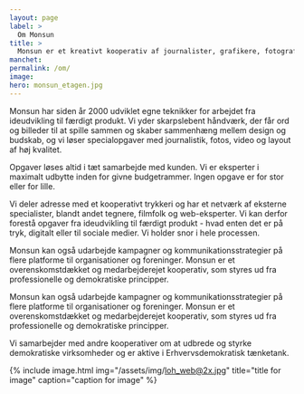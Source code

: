 ```yaml
---
layout: page
label: >
  Om Monsun
title: >
  Monsun er et kreativt kooperativ af journalister, grafikere, fotografer og IT-udviklere, der er samlet om at skabe de fedeste produkter til fair priser
manchet:
permalink: /om/
image:
hero: monsun_etagen.jpg
---
```

Monsun har siden år 2000 udviklet egne teknikker for arbejdet fra ideudvikling til færdigt produkt. Vi yder skarpslebent håndværk, der får ord og billeder til at spille sammen og skaber sammenhæng mellem design og budskab, og vi løser specialopgaver med journalistik, fotos, video og layout af høj kvalitet.

Opgaver løses altid i tæt samarbejde med kunden. Vi er eksperter i maximalt udbytte inden for givne budgetrammer. Ingen opgave er for stor eller for lille.

Vi deler adresse med et kooperativt trykkeri og har et netværk af eksterne specialister, blandt andet tegnere, filmfolk og web-eksperter. Vi kan derfor forestå opgaver fra ideudvikling til færdigt produkt - hvad enten det er på tryk, digitalt eller til sociale medier. Vi holder snor i hele processen.

Monsun kan også udarbejde kampagner og kommunikationsstrategier på flere platforme til organisationer og foreninger.
Monsun er et overenskomstdækket og medarbejderejet kooperativ, som styres ud fra professionelle og demokratiske principper.

Monsun kan også udarbejde kampagner og kommunikationsstrategier på flere platforme til organisationer og foreninger.
Monsun er et overenskomstdækket og medarbejderejet kooperativ, som styres ud fra professionelle og demokratiske principper.

Vi samarbejder med andre kooperativer om at udbrede og styrke demokratiske virksomheder og er aktive i Erhvervsdemokratisk tænketank.


{% include image.html
  img="/assets/img/loh_web@2x.jpg"
  title="title for image"
  caption="caption for image"
%}

